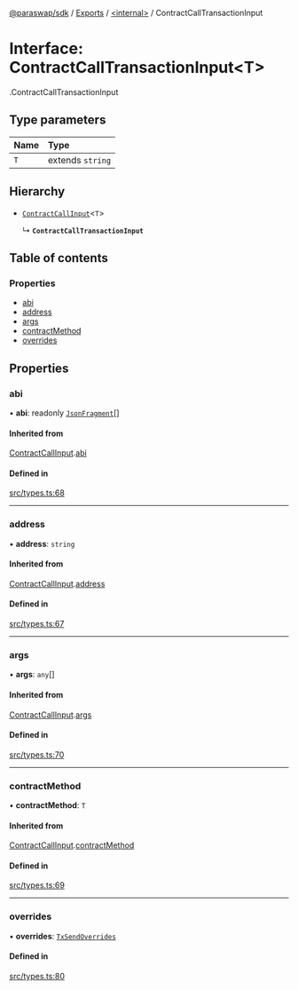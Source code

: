 [@paraswap/sdk](../README.md) / [Exports](../modules.md) / [<internal\>](../modules/internal_.md) / ContractCallTransactionInput

# Interface: ContractCallTransactionInput<T\>

[<internal>](../modules/internal_.md).ContractCallTransactionInput

## Type parameters

| Name | Type |
| :------ | :------ |
| `T` | extends `string` |

## Hierarchy

- [`ContractCallInput`](internal_.ContractCallInput.md)<`T`\>

  ↳ **`ContractCallTransactionInput`**

## Table of contents

### Properties

- [abi](internal_.ContractCallTransactionInput.md#abi)
- [address](internal_.ContractCallTransactionInput.md#address)
- [args](internal_.ContractCallTransactionInput.md#args)
- [contractMethod](internal_.ContractCallTransactionInput.md#contractmethod)
- [overrides](internal_.ContractCallTransactionInput.md#overrides)

## Properties

### abi

• **abi**: readonly [`JsonFragment`](internal_.JsonFragment.md)[]

#### Inherited from

[ContractCallInput](internal_.ContractCallInput.md).[abi](internal_.ContractCallInput.md#abi)

#### Defined in

[src/types.ts:68](https://github.com/paraswap/paraswap-sdk-limit-orders/blob/fix/tests-misc/src/types.ts#L68)

___

### address

• **address**: `string`

#### Inherited from

[ContractCallInput](internal_.ContractCallInput.md).[address](internal_.ContractCallInput.md#address)

#### Defined in

[src/types.ts:67](https://github.com/paraswap/paraswap-sdk-limit-orders/blob/fix/tests-misc/src/types.ts#L67)

___

### args

• **args**: `any`[]

#### Inherited from

[ContractCallInput](internal_.ContractCallInput.md).[args](internal_.ContractCallInput.md#args)

#### Defined in

[src/types.ts:70](https://github.com/paraswap/paraswap-sdk-limit-orders/blob/fix/tests-misc/src/types.ts#L70)

___

### contractMethod

• **contractMethod**: `T`

#### Inherited from

[ContractCallInput](internal_.ContractCallInput.md).[contractMethod](internal_.ContractCallInput.md#contractmethod)

#### Defined in

[src/types.ts:69](https://github.com/paraswap/paraswap-sdk-limit-orders/blob/fix/tests-misc/src/types.ts#L69)

___

### overrides

• **overrides**: [`TxSendOverrides`](TxSendOverrides.md)

#### Defined in

[src/types.ts:80](https://github.com/paraswap/paraswap-sdk-limit-orders/blob/fix/tests-misc/src/types.ts#L80)

